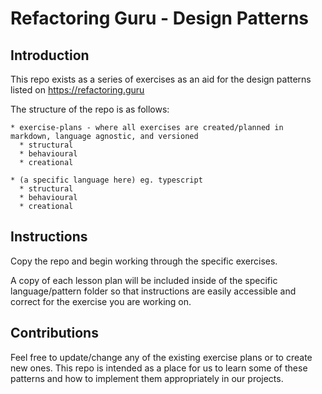 # Refactoring Guru - Design Patterns

## Introduction

This repo exists as a series of exercises as an aid for the design
patterns listed on https://refactoring.guru

The structure of the repo is as follows:

```
* exercise-plans - where all exercises are created/planned in markdown, language agnostic, and versioned
  * structural
  * behavioural
  * creational

* (a specific language here) eg. typescript
  * structural
  * behavioural
  * creational
```

## Instructions

Copy the repo and begin working through the specific exercises.

A copy of each lesson plan will be included inside of the specific
language/pattern folder so that instructions are easily accessible and
correct for the exercise you are working on.

## Contributions

Feel free to update/change any of the existing exercise plans or to
create new ones. This repo is intended as a place for us to learn some
of these patterns and how to implement them appropriately in our
projects.
